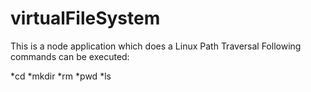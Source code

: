 # virtualFileSystem
This is a node application which does a Linux Path Traversal
Following commands can be executed:

*cd <path>
  *mkdir <path>
*rm <path>
*pwd
*ls
